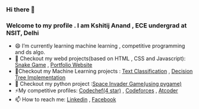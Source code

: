 ### Hi there 👋

### Welcome to my profile . I am Kshitij Anand , ECE undergrad at NSIT, Delhi

<!--- 🔭 I’m currently working on ...machine learning and competititve programming*/-->
- 😄 I’m currently learning machine learning , competitive programming and ds algo.
- 🔭 Checkout my webd projects(based on HTML , CSS and Javascript): [Snake Game](https://kshitijanand36.github.io/Snake-Game/) , [Portfolio Website](https://kshitijanand36.github.io/My-personal-Website/) 
- 🔭Checkout my Machine Learning projects : [Text Classification](https://github.com/kshitijanand36/Text-Classificaton-Project) , [Decision Tree Implementation](https://nbviewer.jupyter.org/github/kshitijanand36/Machine-Learning-algorithms/blob/master/DecisionTreeImplementation_Base%20File.ipynb)
- 🔭 Checkout my python project :[Space Invader Game(using pygame)](https://github.com/kshitijanand36/Space-invaders-game-using-pygame-)
- ⚡My competitive profiles: [Codechef(4 star)](https://www.codechef.com/users/kshitij_36) , [Codeforces](https://codeforces.com/profile/kshitijanand36) , [Atcoder](https://atcoder.jp/users/NSIT_coder45)
 - 📫 How to reach me: [Linkedin](https://www.linkedin.com/in/kshitij-anand-b277b2150/) , [Facebook](https://www.facebook.com/kshitij.anand.750)
